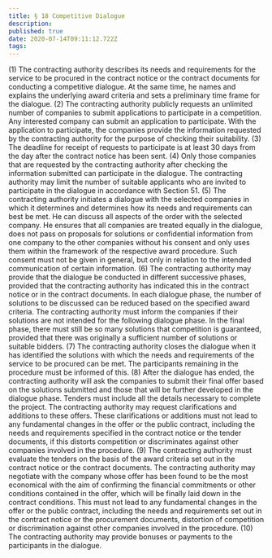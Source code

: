 ```yaml
---
title: § 18 Competitive Dialogue
description: 
published: true
date: 2020-07-14T09:11:12.722Z
tags: 
---
```


(1) The contracting authority describes its needs and requirements for the service to be procured in the contract notice or the contract documents for conducting a competitive dialogue. At the same time, he names and explains the underlying award criteria and sets a preliminary time frame for the dialogue.
(2) The contracting authority publicly requests an unlimited number of companies to submit applications to participate in a competition. Any interested company can submit an application to participate. With the application to participate, the companies provide the information requested by the contracting authority for the purpose of checking their suitability.
(3) The deadline for receipt of requests to participate is at least 30 days from the day after the contract notice has been sent.
(4) Only those companies that are requested by the contracting authority after checking the information submitted can participate in the dialogue. The contracting authority may limit the number of suitable applicants who are invited to participate in the dialogue in accordance with Section 51.
(5) The contracting authority initiates a dialogue with the selected companies in which it determines and determines how its needs and requirements can best be met. He can discuss all aspects of the order with the selected company. He ensures that all companies are treated equally in the dialogue, does not pass on proposals for solutions or confidential information from one company to the other companies without his consent and only uses them within the framework of the respective award procedure. Such consent must not be given in general, but only in relation to the intended communication of certain information.
(6) The contracting authority may provide that the dialogue be conducted in different successive phases, provided that the contracting authority has indicated this in the contract notice or in the contract documents. In each dialogue phase, the number of solutions to be discussed can be reduced based on the specified award criteria. The contracting authority must inform the companies if their solutions are not intended for the following dialogue phase. In the final phase, there must still be so many solutions that competition is guaranteed, provided that there was originally a sufficient number of solutions or suitable bidders.
(7) The contracting authority closes the dialogue when it has identified the solutions with which the needs and requirements of the service to be procured can be met. The participants remaining in the procedure must be informed of this.
(8) After the dialogue has ended, the contracting authority will ask the companies to submit their final offer based on the solutions submitted and those that will be further developed in the dialogue phase. Tenders must include all the details necessary to complete the project. The contracting authority may request clarifications and additions to these offers. These clarifications or additions must not lead to any fundamental changes in the offer or the public contract, including the needs and requirements specified in the contract notice or the tender documents, if this distorts competition or discriminates against other companies involved in the procedure.
(9) The contracting authority must evaluate the tenders on the basis of the award criteria set out in the contract notice or the contract documents. The contracting authority may negotiate with the company whose offer has been found to be the most economical with the aim of confirming the financial commitments or other conditions contained in the offer, which will be finally laid down in the contract conditions. This must not lead to any fundamental changes in the offer or the public contract, including the needs and requirements set out in the contract notice or the procurement documents, distortion of competition or discrimination against other companies involved in the procedure.
(10) The contracting authority may provide bonuses or payments to the participants in the dialogue.